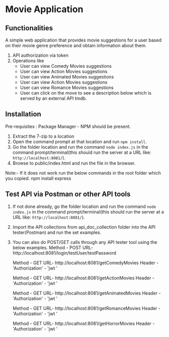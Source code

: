 # Movie Application

## Functionalities
A simple web application that provides movie suggestions for a user based on their movie genre preference and obtain information about them.

1. API authorization via token
2. Operations like
    * User can view Comedy Movies suggestions
    * User can view Action Movies suggestions
    * User can view Animated Movies suggestions
    * User can view Action Movies suggestions
    * User can view Romance Movies suggestions
    * User can click on the move to see a description below which is served by an external API tmdb.

## Installation

Pre-requisites : Package Manager - NPM should be present.
1. Extract the 7-zip to a location 
2. Open the command prompt at that location and run `npm install`.
3. Go the folder location and run the command `node index.js` in the command prompt/terminal(this should run the server at a URL like: `http://localhost:8081/`).
4. Browse to public/index.html and run the file in the browser.

Note:- If it does not work run the below commands in the root folder which you copied.
npm install express


## Test API via Postman or other API tools
1. If not done already, go the folder location and run the command `node index.js` in the command prompt/terminal(this should run the server at a URL like: `http://localhost:8081/`).
2. Import the API collections from api_doc_collection folder into the API tester(Postman) and run the set examples.
3. You can also do POST/GET calls through any API tester tool using the below examples.
   Method - POST 
   URL- http://localhost:8081/login/testUser/testPassword

   Method - GET 
   URL- http://localhost:8081/getComedyMovies
   Header -
   'Authorization' - 'jwt <token you receive from login API>'

   Method - GET 
   URL- http://localhost:8081/getActionMovies
   Header -
   'Authorization' - 'jwt <token you receive from login API>'

   Method - GET 
   URL- http://localhost:8081/getAnimatedMovies
   Header -
   'Authorization' - 'jwt <token you receive from login API>'

   Method - GET 
   URL- http://localhost:8081/getRomanceMovies
   Header -
   'Authorization' - 'jwt <token you receive from login API>'

   Method - GET 
   URL- http://localhost:8081/getHorrorMovies
   Header -
   'Authorization' - 'jwt <token you receive from login API>'

